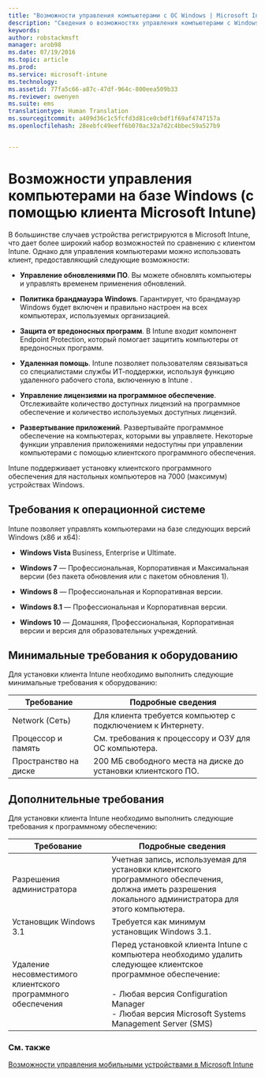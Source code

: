 ```yaml
---
title: "Возможности управления компьютерами с ОС Windows | Microsoft Intune"
description: "Сведения о возможностях управления компьютерами с Windows с помощью клиентского программного обеспечения Intune."
keywords: 
author: robstackmsft
manager: arob98
ms.date: 07/19/2016
ms.topic: article
ms.prod: 
ms.service: microsoft-intune
ms.technology: 
ms.assetid: 77fa5c66-a87c-47df-964c-800eea509b33
ms.reviewer: owenyen
ms.suite: ems
translationtype: Human Translation
ms.sourcegitcommit: a409d36c1c5fcfd3d81ce0cbdf1f69af4747157a
ms.openlocfilehash: 28eebfc49eeff6b070ac32a7d2c4bbec59a527b9


---
```


# Возможности управления компьютерами на базе Windows (с помощью клиента Microsoft Intune)
В большинстве случаев устройства регистрируются в Microsoft Intune, что дает более широкий набор возможностей по сравнению с клиентом Intune. Однако для управления компьютерами можно использовать клиент, предоставляющий следующие возможности:

-   **Управление обновлениями ПО**. Вы можете обновлять компьютеры и управлять временем применения обновлений.

-   **Политика брандмауэра Windows**. Гарантирует, что брандмауэр Windows будет включен и правильно настроен на всех компьютерах, используемых организацией.

-   **Защита от вредоносных программ**. В Intune входит компонент Endpoint Protection, который помогает защитить компьютеры от вредоносных программ.

-   **Удаленная помощь**. Intune позволяет пользователям связываться со специалистами службы ИТ-поддержки, используя функцию удаленного рабочего стола, включенную в Intune <!--- (requires TeamViewer software)--->.

-   **Управление лицензиями на программное обеспечение**. Отслеживайте количество доступных лицензий на программное обеспечение и количество используемых доступных лицензий.
-   **Развертывание приложений**. Развертывайте программное обеспечение на компьютерах, которыми вы управляете. Некоторые функции управления приложениями недоступны при управлении компьютерами с помощью клиентского программного обеспечения.


Intune поддерживает установку клиентского программного обеспечения для настольных компьютеров на 7000 (максимум) устройствах Windows.

## Требования к операционной системе
Intune позволяет управлять компьютерами на базе следующих версий Windows (x86 и x64):


-   **Windows Vista** Business, Enterprise и Ultimate.

-   **Windows 7** — Профессиональная, Корпоративная и Максимальная версии (без пакета обновления или с пакетом обновления 1).

-   **Windows 8** — Профессиональная и Корпоративная версии.

-   **Windows 8.1** — Профессиональная и Корпоративная версии.

- **Windows 10** — Домашняя, Профессиональная, Корпоративная версии и версия для образовательных учреждений.


## Минимальные требования к оборудованию
Для установки клиента Intune необходимо выполнить следующие минимальные требования к оборудованию:

|Требование|Подробные сведения|
|---------------|--------------------|
|Network (Сеть)|Для клиента требуется компьютер с подключением к Интернету.|
|Процессор и память|См. требования к процессору и ОЗУ для ОС компьютера.|
|Пространство на диске|200 МБ свободного места на диске до установки клиентского ПО.|

## Дополнительные требования
Для установки клиента Intune необходимо выполнить следующие требования к программному обеспечению:

|Требование|Подробные сведения|
|---------------|--------------------|
|Разрешения администратора|Учетная запись, используемая для установки клиентского программного обеспечения, должна иметь разрешения локального администратора для этого компьютера.|
|Установщик Windows 3.1|Требуется как минимум установщик Windows 3.1.|
|Удаление несовместимого клиентского программного обеспечения|Перед установкой клиента Intune с компьютера необходимо удалить следующее клиентское программное обеспечение:<br /><br />- Любая версия Configuration Manager<br />- Любая версия Microsoft Systems Management Server (SMS)|

### См. также
[Возможности управления мобильными устройствами в Microsoft Intune](./mobile-device-management-capabilities-in-microsoft-intune.md)



<!--HONumber=Jul16_HO3-->


